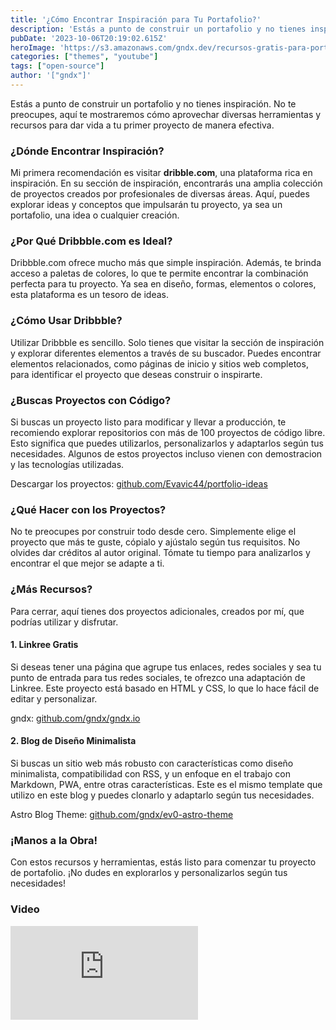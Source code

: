 ```yaml
---
title: '¿Cómo Encontrar Inspiración para Tu Portafolio?'
description: 'Estás a punto de construir un portafolio y no tienes inspiración. No te preocupes, aquí te mostraremos cómo aprovechar diversas herramientas y recursos para dar vida a tu primer proyecto de manera efectiva.'
pubDate: '2023-10-06T20:19:02.615Z'
heroImage: 'https://s3.amazonaws.com/gndx.dev/recursos-gratis-para-portafolio-frontend.png'
categories: ["themes", "youtube"]
tags: ["open-source"]
author: '["gndx"]'
---
```

Estás a punto de construir un portafolio y no tienes inspiración. No te preocupes, aquí te mostraremos cómo aprovechar diversas herramientas y recursos para dar vida a tu primer proyecto de manera efectiva.

### ¿Dónde Encontrar Inspiración?

Mi primera recomendación es visitar **dribble.com**, una plataforma rica en inspiración. En su sección de inspiración, encontrarás una amplia colección de proyectos creados por profesionales de diversas áreas. Aquí, puedes explorar ideas y conceptos que impulsarán tu proyecto, ya sea un portafolio, una idea o cualquier creación.

### ¿Por Qué Dribbble.com es Ideal?

Dribbble.com ofrece mucho más que simple inspiración. Además, te brinda acceso a paletas de colores, lo que te permite encontrar la combinación perfecta para tu proyecto. Ya sea en diseño, formas, elementos o colores, esta plataforma es un tesoro de ideas.

### ¿Cómo Usar Dribbble?

Utilizar Dribbble es sencillo. Solo tienes que visitar la sección de inspiración y explorar diferentes elementos a través de su buscador. Puedes encontrar elementos relacionados, como páginas de inicio y sitios web completos, para identificar el proyecto que deseas construir o inspirarte.

### ¿Buscas Proyectos con Código?

Si buscas un proyecto listo para modificar y llevar a producción, te recomiendo explorar repositorios con más de 100 proyectos de código libre. Esto significa que puedes utilizarlos, personalizarlos y adaptarlos según tus necesidades. Algunos de estos proyectos incluso vienen con demostracion y las tecnologías utilizadas.

Descargar los proyectos: [github.com/Evavic44/portfolio-ideas](https://github.com/Evavic44/portfolio-ideas)

### ¿Qué Hacer con los Proyectos?

No te preocupes por construir todo desde cero. Simplemente elige el proyecto que más te guste, cópialo y ajústalo según tus requisitos. No olvides dar créditos al autor original. Tómate tu tiempo para analizarlos y encontrar el que mejor se adapte a ti.

### ¿Más Recursos?

Para cerrar, aquí tienes dos proyectos adicionales, creados por mí, que podrías utilizar y disfrutar.

#### 1. **Linkree Gratis**

Si deseas tener una página que agrupe tus enlaces, redes sociales y sea tu punto de entrada para tus redes sociales, te ofrezco una adaptación de Linkree. Este proyecto está basado en HTML y CSS, lo que lo hace fácil de editar y personalizar.

gndx: [github.com/gndx/gndx.io](https://github.com/gndx/gndx.io)

#### 2. **Blog de Diseño Minimalista**

Si buscas un sitio web más robusto con características como diseño minimalista, compatibilidad con RSS, y un enfoque en el trabajo con Markdown, PWA, entre otras características. Este es el mismo template que utilizo en este blog  y puedes clonarlo y adaptarlo según tus necesidades.

Astro Blog Theme: [github.com/gndx/ev0-astro-theme](https://github.com/gndx/ev0-astro-theme)

### ¡Manos a la Obra!

Con estos recursos y herramientas, estás listo para comenzar tu proyecto de portafolio. ¡No dudes en explorarlos y personalizarlos según tus necesidades!

### Video

<div className="video-wrapper">
	<iframe
		src="https://www.youtube.com/embed/HYT6Q8AsQKc"
		title="YouTube video player"
		frameborder="0"
		allow="accelerometer; autoplay; clipboard-write; encrypted-media; gyroscope; picture-in-picture"
		allowfullscreen
	></iframe>
</div>
